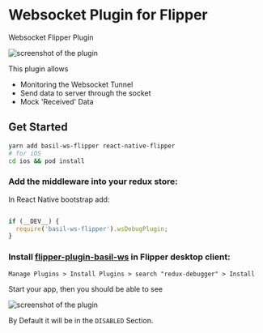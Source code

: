 # Websocket Plugin for Flipper

Websocket Flipper Plugin

![screenshot of the plugin](https://i.imgur.com/D51uYt9.png)

This plugin allows
- Monitoring the Websocket Tunnel
- Send data to server through the socket
- Mock 'Received' Data

## Get Started

```bash
yarn add basil-ws-flipper react-native-flipper
# for iOS
cd ios && pod install
```

### Add the middleware into your redux store:

In React Native bootstrap add: 

```javascript

if (__DEV__) {
  require('basil-ws-flipper').wsDebugPlugin;
}

```

### Install [flipper-plugin-basil-ws](https://github.com/Matju-M/flipper-plugin-basil-ws) in Flipper desktop client:

```
Manage Plugins > Install Plugins > search "redux-debugger" > Install
```

Start your app, then you should be able to see 

![screenshot of the plugin](https://i.imgur.com/ADmbD40.png)

By Default it will be in the `DISABLED` Section.



